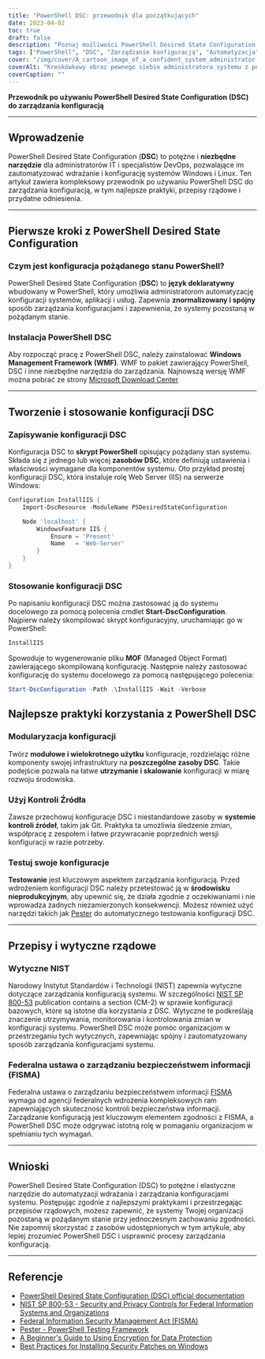 ```yaml
---
title: "PowerShell DSC: przewodnik dla początkujących"
date: 2023-04-02
toc: true
draft: false
description: "Poznaj możliwości PowerShell Desired State Configuration (DSC), aby zautomatyzować i zarządzać konfiguracjami systemu w celu zapewnienia bezpiecznego i zgodnego środowiska."
tags: ["PowerShell", "DSC", "Zarządzanie konfiguracją", "Automatyzacja", "Windows", "Administracja systemem", "Najlepsze praktyki", "Zgodność", "Bezpieczeństwo", "Infrastruktura", "DevOps", "Konfiguracja serwera", "Testowanie", "Git", "Kontrola źródła", "Przepisy rządowe", "NIST", "CIS", "Dryft konfiguracji", "Zasoby niestandardowe"]
cover: "/img/cover/A_cartoon_image_of_a_confident_system_administrator.png"
coverAlt: "Kreskówkowy obraz pewnego siebie administratora systemu z peleryną superbohatera, stojącego obok dobrze zorganizowanej szafy serwerowej, trzymającego skrypt PowerShell DSC w jednej ręce i tarczę z logo Windows w drugiej, chroniącego serwery przed dryfem konfiguracji i zagrożeniami bezpieczeństwa."
coverCaption: ""
---
```


**Przewodnik po używaniu PowerShell Desired State Configuration (DSC) do zarządzania konfiguracją**

______

## Wprowadzenie

PowerShell Desired State Configuration (**DSC**) to potężne i **niezbędne narzędzie** dla administratorów IT i specjalistów DevOps, pozwalające im zautomatyzować wdrażanie i konfigurację systemów Windows i Linux. Ten artykuł zawiera kompleksowy przewodnik po używaniu PowerShell DSC do zarządzania konfiguracją, w tym najlepsze praktyki, przepisy rządowe i przydatne odniesienia.

______

## Pierwsze kroki z PowerShell Desired State Configuration

### Czym jest konfiguracja pożądanego stanu PowerShell?

PowerShell Desired State Configuration (**DSC**) to **język deklaratywny** wbudowany w PowerShell, który umożliwia administratorom automatyzację konfiguracji systemów, aplikacji i usług. Zapewnia **znormalizowany i spójny** sposób zarządzania konfiguracjami i zapewnienia, że systemy pozostaną w pożądanym stanie.

### Instalacja PowerShell DSC

Aby rozpocząć pracę z PowerShell DSC, należy zainstalować **Windows Management Framework (WMF)**. WMF to pakiet zawierający PowerShell, DSC i inne niezbędne narzędzia do zarządzania. Najnowszą wersję WMF można pobrać ze strony [Microsoft Download Center](https://www.microsoft.com/en-us/download/details.aspx?id=54616)

______

## Tworzenie i stosowanie konfiguracji DSC

### Zapisywanie konfiguracji DSC

Konfiguracja DSC to **skrypt PowerShell** opisujący pożądany stan systemu. Składa się z jednego lub więcej **zasobów DSC**, które definiują ustawienia i właściwości wymagane dla komponentów systemu. Oto przykład prostej konfiguracji DSC, która instaluje rolę Web Server (IIS) na serwerze Windows:

```powershell
Configuration InstallIIS {
    Import-DscResource -ModuleName PSDesiredStateConfiguration

    Node 'localhost' {
        WindowsFeature IIS {
            Ensure = 'Present'
            Name   = 'Web-Server'
        }
    }
}
```
### Stosowanie konfiguracji DSC
Po napisaniu konfiguracji DSC można zastosować ją do systemu docelowego za pomocą polecenia cmdlet **Start-DscConfiguration**. Najpierw należy skompilować skrypt konfiguracyjny, uruchamiając go w PowerShell:

```powershell
InstallIIS
```

Spowoduje to wygenerowanie pliku **MOF** (Managed Object Format) zawierającego skompilowaną konfigurację. Następnie należy zastosować konfigurację do systemu docelowego za pomocą następującego polecenia:

```powershell
Start-DscConfiguration -Path .\InstallIIS -Wait -Verbose
```

## Najlepsze praktyki korzystania z PowerShell DSC

### Modularyzacja konfiguracji

Twórz **modułowe i wielokrotnego użytku** konfiguracje, rozdzielając różne komponenty swojej infrastruktury na **poszczególne zasoby DSC**. Takie podejście pozwala na łatwe **utrzymanie i skalowanie** konfiguracji w miarę rozwoju środowiska.

### Użyj Kontroli Źródła

Zawsze przechowuj konfiguracje DSC i niestandardowe zasoby w **systemie kontroli źródeł**, takim jak Git. Praktyka ta umożliwia śledzenie zmian, współpracę z zespołem i łatwe przywracanie poprzednich wersji konfiguracji w razie potrzeby.

### Testuj swoje konfiguracje

**Testowanie** jest kluczowym aspektem zarządzania konfiguracją. Przed wdrożeniem konfiguracji DSC należy przetestować ją w **środowisku nieprodukcyjnym**, aby upewnić się, że działa zgodnie z oczekiwaniami i nie wprowadza żadnych niezamierzonych konsekwencji. Możesz również użyć narzędzi takich jak [Pester](https://github.com/pester/Pester) do automatycznego testowania konfiguracji DSC.

______

## Przepisy i wytyczne rządowe

### Wytyczne NIST

Narodowy Instytut Standardów i Technologii (NIST) zapewnia wytyczne dotyczące zarządzania konfiguracją systemu. W szczególności [NIST SP 800-53](https://nvlpubs.nist.gov/nistpubs/SpecialPublications/NIST.SP.800-53r5.pdf) publication contains a section (CM-2) w sprawie konfiguracji bazowych, które są istotne dla korzystania z DSC. Wytyczne te podkreślają znaczenie utrzymywania, monitorowania i kontrolowania zmian w konfiguracji systemu. PowerShell DSC może pomóc organizacjom w przestrzeganiu tych wytycznych, zapewniając spójny i zautomatyzowany sposób zarządzania konfiguracjami systemu.

### Federalna ustawa o zarządzaniu bezpieczeństwem informacji (FISMA)

Federalna ustawa o zarządzaniu bezpieczeństwem informacji [FISMA](https://www.dhs.gov/cisa/federal-information-security-modernization-act) wymaga od agencji federalnych wdrożenia kompleksowych ram zapewniających skuteczność kontroli bezpieczeństwa informacji. Zarządzanie konfiguracją jest kluczowym elementem zgodności z FISMA, a PowerShell DSC może odgrywać istotną rolę w pomaganiu organizacjom w spełnianiu tych wymagań.
______

## Wnioski

PowerShell Desired State Configuration (DSC) to potężne i elastyczne narzędzie do automatyzacji wdrażania i zarządzania konfiguracjami systemu. Postępując zgodnie z najlepszymi praktykami i przestrzegając przepisów rządowych, możesz zapewnić, że systemy Twojej organizacji pozostaną w pożądanym stanie przy jednoczesnym zachowaniu zgodności. Nie zapomnij skorzystać z zasobów udostępnionych w tym artykule, aby lepiej zrozumieć PowerShell DSC i usprawnić procesy zarządzania konfiguracją.
______

## Referencje

- [PowerShell Desired State Configuration (DSC) official documentation](https://learn.microsoft.com/en-us/powershell/dsc/getting-started/wingettingstarted?view=dsc-1.1)
- [NIST SP 800-53 - Security and Privacy Controls for Federal Information Systems and Organizations](https://nvlpubs.nist.gov/nistpubs/SpecialPublications/NIST.SP.800-53r5.pdf)
- [Federal Information Security Management Act (FISMA)](https://www.dhs.gov/cisa/federal-information-security-modernization-act)
- [Pester - PowerShell Testing Framework](https://github.com/pester/Pester)
- [A Beginner's Guide to Using Encryption for Data Protection](https://simeononsecurity.ch/articles/a-beginners-guide-to-using-encryption-for-data-protection/)
- [Best Practices for Installing Security Patches on Windows](https://simeononsecurity.ch/articles/best-practices-for-installing-security-patches-on-windows/)




